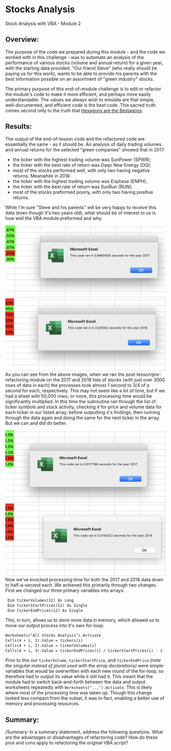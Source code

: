 # Stocks Analysis
Stock Analysis with VBA - Module 2

## Overview:

The purpose of the code we prepared during this module - and the code we worked with in this challenge - was to automate an analysis of the performance of various stocks (volume and annual return) for a given year, with the starting data provided. "Our friend Steve" (who really should be paying us for this work), wants to be able to provide his parents with the best information possible on an assortment of "green industry" stocks.

The primary purpose of this end-of-module challenge is to edit or refactor the module's code to make it more efficient, and perhaps more easily understandable. The values we always wish to emulate are that simple, well-documented, and efficient code is the best code. This sacred truth comes second only to the truth that [Hexagons are the Bestagons](https://youtu.be/thOifuHs6eY).

## Results:

The output of the end-of-lesson code and the refactored code are essentially the same - as it should be. An analysis of daily trading volumes and annual returns for the selected "green companies" showed that in 2017:
- the ticker with the highest trading volume was SunPower (SPWR);
- the ticker with the best rate of return was Daqo New Energy (DQ);
- most of the stocks performed well, with only two having negative returns.
Meanwhile in 2018:
- the ticker with the highest trading volume was Enphase (ENPH);
- the ticker with the best rate of return was SunRun (RUN);
- most of the stocks preformed poorly, with only two having positive returns.

While I'm sure "Steve and his parents" will be very happy to receive this data (even though it's two years old), what should be of interest to us is how well the VBA module preformed and why.

![Pre-refactoring 2017 runtime](resources/pre-refactor2017_runtime.png)![Pre-refactoring 2018 runtime](resources/pre-refactor2018_runtime.png)
As you can see from the above images, when we ran the post-lesson/pre-refactoring module on the 2017 and 2018 lists of stocks (with just over 3000 rows of data in each) the processes took almost 1 second to 3/4 of a second for each, respectively. This may not seem like a lot of time, but if we had a sheet with 50,000 rows, or more, this processing time would be significantly multiplied. In this time the subroutine ran through the list of ticker symbols and stock activity, checking it for price and volume data for each ticker in our listed array, before outputting it's findings, then running through the data again and doing the same for the next ticker in the array. But we can and did do better.

![Post-refactoring 2017 runtime](resources/VBA_Challenge_2017.png)![Post-refactoring 2018 runtime](resources/VBA_Challenge_2018.png)
Now we've knocked processing time for both the 2017 and 2018 data down to half-a-second each. We achieved this primarily through two changes. First we changed our three primary variables into arrays:
```
 Dim tickerVolumes(12) As Long
 Dim tickerStartPrices(12) As Single
 Dim tickerEndPrices(12) As Single
```
This, in turn, allows us to store more data in memory, which allowed us to move our output process into it's own for-loop:
```
Worksheets("All Stocks Analysis").Activate
Cells(4 + i, 1).Value = tickers(i)
Cells(4 + i, 2).Value = tickerVolumes(i)
Cells(4 + i, 3).Value = tickerEndPrices(i) / tickerStartPrices(i) - 1
```
Prior to this our `tickerVolume`, `tickerStartPrice`, and `tickerEndPrice` *(note the singular instead of plural used with the array declarations)* were simple variables that would be overwritten with each new round of the for-loop, so therefore had to output its value while it still had it. This meant that the module had to switch back-and-forth between the data and output worksheets repeatedly with `Worksheets("...").Activate`. This is likely where most of the processing time was taken up. Though this change looked less compact from the outset, it was in-fact, enabling a better use of memory and processing resources.

## Summary:
/Summary: In a summary statement, address the following questions.
What are the advantages or disadvantages of refactoring code?
How do these pros and cons apply to refactoring the original VBA script?



